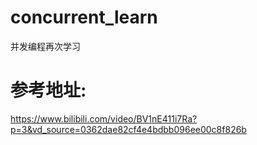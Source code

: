 # concurrent_learn
并发编程再次学习


# 参考地址:
https://www.bilibili.com/video/BV1nE411i7Ra?p=3&vd_source=0362dae82cf4e4bdbb096ee00c8f826b


